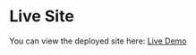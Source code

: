 # Live Site

You can view the deployed site here: [Live Demo](https://thiolic.github.io/make-a-deposit/)
